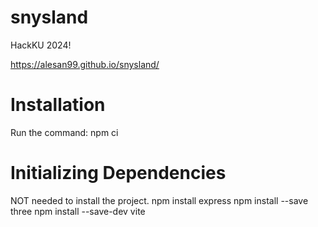# snysland
HackKU 2024!

https://alesan99.github.io/snysland/

# Installation
Run the command:
npm ci

# Initializing Dependencies
NOT needed to install the project.
npm install express
npm install --save three
npm install --save-dev vite
